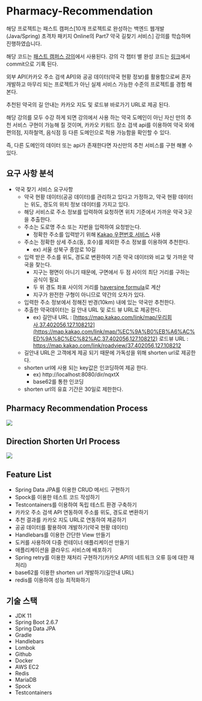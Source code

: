 # Pharmacy-Recommendation
해당 프로젝트는 패스트 캠퍼스[10개 프로젝트로 완성하는 백엔드 웹개발(Java/Spring) 초격차 패키지 Online의 Part7 약국 길찾기 서비스] 강의를 학습하며 진행하였습니다. 

해당 코드는 [패스트 캠퍼스 강의](https://fastcampus.co.kr/dev_online_befinal)에서 사용된다.
강의 각 챕터 별 완성 코드는 [링크](https://github.com/WonYong-Jang/Pharmacy-Recommendation-Version-Management)에서 commit으로 기록 된다.

외부 API(카카오 주소 검색 API)와 공공 데이터(약국 현황 정보)를 활용함으로써 혼자 개발하고 마무리 되는 프로젝트가 아닌 실제 서비스 가능한 수준의 프로젝트를 경험 해본다.

추천된 약국의 길 안내는 카카오 지도 및 로드뷰 바로가기 URL로 제공 된다.

해당 강의를 모두 수강 하게 되면 강의에서 사용 하는 약국 도메인이 아닌 자신 만의 추천 서비스 구현이
가능해 질 것이며, 카카오 키워드 장소 검색 api를 이용하여 약국 외에 편의점, 지하철역, 음식점 등 다른 도메인으로 적용 가능함을 확인할 수 있다.

즉, 다른 도메인의 데이터 또는 api가 존재한다면 자신만의 추천 서비스를 구현 해볼 수 있다.

## 요구 사항 분석
- 약국 찾기 서비스 요구사항
    - 약국 현황 데이터(공공 데이터)를 관리하고 있다고 가정하고, 약국 현황 데이터는 위도, 경도의 위치 정보 데이터를 가지고 있다.
    - 해당 서비스로 주소 정보를 입력하여 요청하면 위치 기준에서 가까운 약국 3곳을 추출한다.
    - 주소는 도로명 주소 또는 지번을 입력하여 요청받는다.
        - 정확한 주소를 입력받기 위해 [Kakao 우편번호 서비스](https://postcode.map.daum.net/guide) 사용
    - 주소는 정확한 상세 주소(동, 호수)를 제외한 주소 정보를 이용하여 추천한다.
        - ex) 서울 성북구 종암로 10길
    - 입력 받은 주소를 위도, 경도로 변환하여 기존 약국 데이터와 비교 및 가까운 약국을 찾는다.
        - 지구는 평면이 아니기 때문에, 구면에서 두 점 사이의 최단 거리를 구하는 공식이 필요
        - 두 위 경도 좌표 사이의 거리를 [haversine formula](https://en.wikipedia.org/wiki/Haversine_formula)로 계산
        - 지구가 완전한 구형이 아니므로 약간의 오차가 있다.
    - 입력한 주소 정보에서 정해진 반경(10km) 내에 있는 약국만 추천한다.
    - 추출한 약국데이터는 길 안내 URL 및 로드 뷰 URL로 제공한다.
        - ex)
          길안내 URL : [https://map.kakao.com/link/map/우리회사,37.402056,127.108212](https://map.kakao.com/link/map/%EC%9A%B0%EB%A6%AC%ED%9A%8C%EC%82%AC,37.402056,127.108212)
          로드뷰 URL : https://map.kakao.com/link/roadview/37.402056,127.108212
    - 길안내 URL은 고객에게 제공 되기 때문에 가독성을 위해 shorten url로 제공한다.
    - shorten url에 사용 되는 key값은 인코딩하여 제공 한다.
        - ex) http://localhost:8080/dir/nqxtX
        - base62를 통한 인코딩
    - shorten url의 유효 기간은 30일로 제한한다.

## Pharmacy Recommendation Process
![](https://user-images.githubusercontent.com/26623547/177694773-b53d1251-652f-41e6-8f19-c32b931d4b5b.png)
## Direction Shorten Url Process
![](https://user-images.githubusercontent.com/26623547/175301168-ee35793c-18ff-4a4a-8610-7a9455e9fef7.png)


## Feature List
- Spring Data JPA를 이용한 CRUD 메서드 구현하기
- Spock를 이용한 테스트 코드 작성하기
- Testcontainers를 이용하여 독립 테스트 환경 구축하기
- 카카오 주소 검색 API 연동하여 주소를 위도, 경도로 변환하기
- 추천 결과를 카카오 지도 URL로 연동하여 제공하기
- 공공 데이터를 활용하여 개발하기(약국 현황 데이터)
- Handlebars를 이용한 간단한 View 만들기
- 도커를 사용하여 다중 컨테이너 애플리케이션 만들기
- 애플리케이션을 클라우드 서비스에 배포하기
- Spring retry를 이용한 재처리 구현하기(카카오 API의 네트워크 오류 등에 대한 재처리)
- base62를 이용한 shorten url 개발하기(길안내 URL)
- redis를 이용하여 성능 최적화하기

## 기술 스택
- JDK 11
- Spring Boot 2.6.7
- Spring Data JPA
- Gradle
- Handlebars
- Lombok
- Github
- Docker
- AWS EC2
- Redis
- MariaDB
- Spock
- Testcontainers